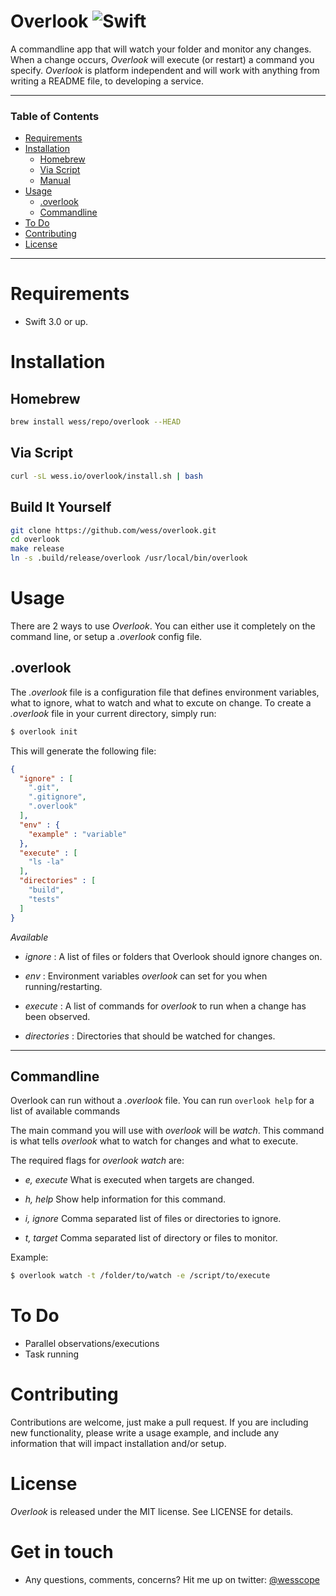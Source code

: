 # Overlook ![Swift](http://img.shields.io/badge/swift-3.0-brightgreen.svg)

A commandline app that will watch your folder and monitor any changes. When a change occurs, *Overlook* will execute (or restart) a command you specify. *Overlook* is platform
independent and will work with anything from writing a README file, to developing a service.

---

### Table of Contents

   * [Requirements](#requirements)
   * [Installation](#installation)
       * [Homebrew](#homebrew)
       * [Via Script](#via-script)
       * [Manual](#manual)
   * [Usage](#usage)
      * [.overlook](#.overlook)
      * [Commandline](#commandline)
   * [To Do](#to-do)
   * [Contributing](#contributing)
   * [License](#license)
	 

---
# Requirements
- Swift 3.0 or up.

# Installation
## Homebrew
```bash
brew install wess/repo/overlook --HEAD
```

## Via Script
```bash
curl -sL wess.io/overlook/install.sh | bash
```

## Build It Yourself
```bash
git clone https://github.com/wess/overlook.git
cd overlook
make release
ln -s .build/release/overlook /usr/local/bin/overlook
```

# Usage
There are 2 ways to use *Overlook*. You can either use it completely on the command line, or setup a _.overlook_ config file.

## .overlook
The _.overlook_ file is a configuration file that defines environment variables, what to ignore, what to watch and what to excute on change. To create a _.overlook_ file in your current directory, simply run:

```bash
$ overlook init
```

This will generate the following file:

```json
{
  "ignore" : [
    ".git",
    ".gitignore",
    ".overlook"
  ],
  "env" : {
    "example" : "variable"
  },
  "execute" : [
    "ls -la"
  ],
  "directories" : [
    "build",
    "tests"
  ]
}
```

*Available*
- _*ignore*_ : A list of files or folders that Overlook should ignore changes on.

- _*env*_ : Environment variables _overlook_ can set for you when running/restarting.

- _*execute*_ : A list of commands for _overlook_ to run when a change has been observed.

- _*directories*_ : Directories that should be watched for changes.

---

## Commandline
Overlook can run without a _.overlook_ file. You can run ```overlook help``` for a list of available commands

The main command you will use with _overlook_ will be _watch_. This command is what tells _overlook_ what to watch for changes and what to execute.

The required flags for _overlook watch_ are:
- *e, execute* What is executed when targets are changed.
	
- *h, help* Show help information for this command.



	
- *i, ignore* Comma separated list of files or directories to ignore.
	
- *t, target* Comma separated list of directory or files to monitor.


Example:

```bash
$ overlook watch -t /folder/to/watch -e /script/to/execute
```

# To Do
- Parallel observations/executions
- Task running

# Contributing
Contributions are welcome, just make a pull request. If you are including new functionality, please write a usage example, and include any information that will impact installation and/or setup.

# License
*Overlook* is released under the MIT license. See LICENSE for details.

# Get in touch
- Any questions, comments, concerns? Hit me up on twitter: [@wesscope](https://twitter.com/wesscope)



